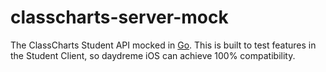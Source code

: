 # classcharts-server-mock

The ClassCharts Student API mocked in [Go](go.dev).
This is built to test features in the Student Client, so daydreme iOS can achieve 100% compatibility.

